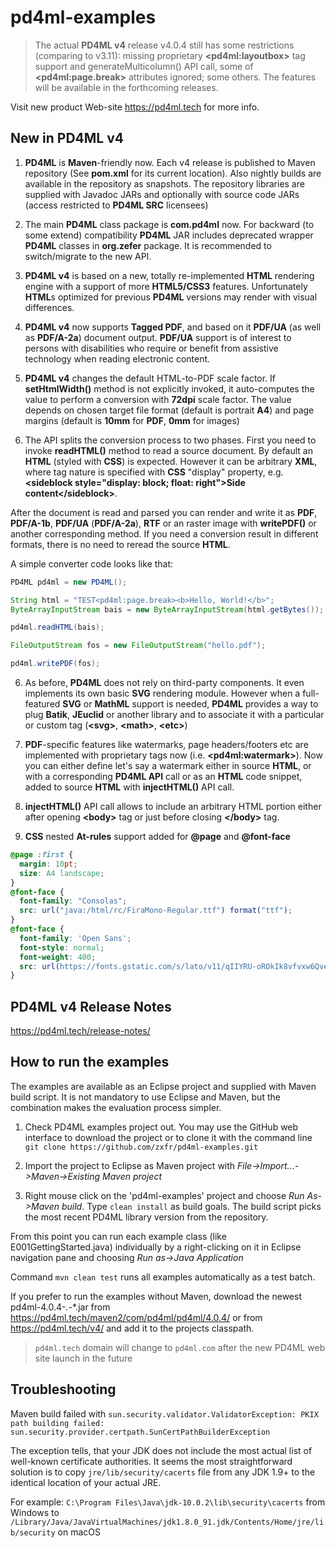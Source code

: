 pd4ml-examples
==============

> The actual **PD4ML v4** release v4.0.4 still has some restrictions (comparing to v3.11): missing proprietary **&lt;pd4ml:layoutbox&gt;** tag support
and generateMulticolumn() API call,
some of **&lt;pd4ml:page.break&gt;** attributes ignored; some others. The features will be available in the forthcoming releases.

Visit new product Web-site https://pd4ml.tech for more info.

New in PD4ML v4
---------------

1. **PD4ML** is **Maven**-friendly now. Each v4 release is published to Maven repository (See **pom.xml** for its current location). 
Also nightly builds are available in the 
repository as snapshots. The repository libraries are supplied with Javadoc JARs and optionally with source code JARs (access restricted to **PD4ML SRC** licensees)

2. The main **PD4ML** class package is **com.pd4ml** now. For backward (to some extend) compatibility **PD4ML** JAR includes deprecated 
wrapper **PD4ML** classes in **org.zefer** package. It is recommended to switch/migrate to the new API.

3. **PD4ML v4** is based on a new, totally re-implemented **HTML** rendering engine with a support of more **HTML5/CSS3** features. Unfortunately **HTML**s optimized 
for previous **PD4ML** versions may render with visual differences.

4. **PD4ML v4** now supports **Tagged PDF**, and based on it **PDF/UA** (as well as **PDF/A-2a**) document output. **PDF/UA** support is of interest to persons with disabilities who require 
or benefit from assistive technology when reading electronic content.

5. **PD4ML v4** changes the default HTML-to-PDF scale factor. If **setHtmlWidth()** method is not explicitly invoked, it auto-computes the value to perform
a conversion with **72dpi** scale factor. The value depends on chosen target file format (default is portrait **A4**) and page margins 
(default is **10mm** for **PDF**, **0mm** for images) 

6. The API splits the conversion process to two phases. First you need to invoke **readHTML()** method to read a source document. 
By default an **HTML** (styled with **CSS**) is expected. However it can be arbitrary **XML**, where tag nature is specified with **CSS** "display" 
property, e.g. **&lt;sideblock style="display: block; float: right"&gt;Side content&lt;/sideblock&gt;**.

After the document is read and parsed you can render and write it as **PDF**, **PDF/A-1b**, **PDF/UA** (**PDF/A-2a**), **RTF** or an raster image with **writePDF()** or 
another corresponding method. If you need a conversion result in different formats, there is no need to reread the source **HTML**. 

A simple converter code looks like that:
```java
PD4ML pd4ml = new PD4ML();

String html = "TEST<pd4ml:page.break><b>Hello, World!</b>";
ByteArrayInputStream bais = new ByteArrayInputStream(html.getBytes());

pd4ml.readHTML(bais);

FileOutputStream fos = new FileOutputStream("hello.pdf");

pd4ml.writePDF(fos);
```
 
6. As before, **PD4ML** does not rely on third-party components. It even implements its own basic **SVG** rendering module. However when 
a full-featured **SVG** or **MathML** support is needed, **PD4ML** provides a way to plug **Batik**, **JEuclid** or another library and to associate 
it with a particular or custom tag (**&lt;svg&gt;**, **&lt;math&gt;**, **&lt;etc&gt;**)  

7. **PDF**-specific features like watermarks, page headers/footers etc are implemented with proprietary tags now (i.e. **&lt;pd4ml:watermark&gt;**).
Now you can either define let's say a watermark either in source **HTML**, or with a corresponding **PD4ML API** call or as 
an **HTML** code snippet, added to source **HTML** with **injectHTML()** API call.

8. **injectHTML()** API call allows to include an arbitrary HTML portion either after opening **&lt;body&gt;** tag or just before closing 
**&lt;/body&gt;** tag.

9. **CSS** nested **At-rules** support added for **@page** and **@font-face**
```css
@page :first {
  margin: 10pt;
  size: A4 landscape;
}
@font-face {
  font-family: "Consolas";
  src: url("java:/html/rc/FiraMono-Regular.ttf") format("ttf");
}
@font-face { 
  font-family: 'Open Sans';
  font-style: normal;
  font-weight: 400;
  src: url(https://fonts.gstatic.com/s/lato/v11/qIIYRU-oROkIk8vfvxw6QvesZW2xOQ-xsNqO47m55DA.woff) format('woff');
}

```

PD4ML v4 Release Notes
-----------------------

https://pd4ml.tech/release-notes/


How to run the examples
-----------------------

The examples are available as an Eclipse project and supplied with Maven build script. 
It is not mandatory to use Eclipse and Maven, but the combination makes the evaluation process simpler.   

1. Check PD4ML examples project out. You may use the GitHub web interface to download 
the project or to clone it with the command line ```git clone https://github.com/zxfr/pd4ml-examples.git```

2. Import the project to Eclipse as Maven project with *File->Import...->Maven->Existing Maven project* 

3. Right mouse click on the 'pd4ml-examples' project and choose *Run As->Maven build*. Type ```clean install``` 
as build goals. The build script picks the most recent PD4ML library version from the repository.

From this point you can run each example class (like E001GettingStarted.java) individually by a right-clicking 
on it in Eclipse navigation pane and choosing *Run as->Java Application*

Command ```mvn clean test``` runs all examples automatically as a test batch.

If you prefer to run the examples without Maven, download the newest 
pd4ml-4.0.4-*.*-*.jar from https://pd4ml.tech/maven2/com/pd4ml/pd4ml/4.0.4/ or from https://pd4ml.tech/v4/ and add it to the projects classpath.

> ```pd4ml.tech``` domain will change to ```pd4ml.com``` after the new PD4ML web site launch in the future

Troubleshooting
---------------

Maven build failed with
```sun.security.validator.ValidatorException: PKIX path building failed: sun.security.provider.certpath.SunCertPathBuilderException```

The exception tells, that your JDK does not include the most actual list of well-known certificate authorities. 
It seems the most straightforward solution is to copy ```jre/lib/security/cacerts``` file from any JDK 1.9+ to the identical location of your actual JRE. 

For example: 
```C:\Program Files\Java\jdk-10.0.2\lib\security\cacerts``` from Windows to ```/Library/Java/JavaVirtualMachines/jdk1.8.0_91.jdk/Contents/Home/jre/lib/security``` on macOS 

 


